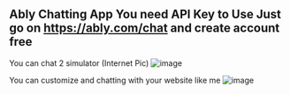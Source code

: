 Ably Chatting App 
You need API Key to Use
Just go on https://ably.com/chat and create account free
----------------
You can chat 2 simulator (Internet Pic)
![image](https://github.com/user-attachments/assets/02336e5b-9372-45f1-b538-ebbedcdd56b3)

You can customize and chatting with your website like me
![image](https://github.com/user-attachments/assets/4ba26d16-b903-4212-9538-062661dbfae7)

